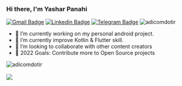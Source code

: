### Hi there, I'm Yashar Panahi

[![Gmail Badge](https://img.shields.io/badge/-adicom.ir@gmail.com-c14438?style=flat&logo=Gmail&logoColor=white&link=mailto:adicom.ir@gmail.com)](mailto:adicom.ir@gmail.com)
[![Linkedin Badge](https://img.shields.io/badge/-Yashar%20Panahi-0072b1?style=flat&logo=Linkedin&logoColor=white&link=https://linkedin.com/in/yashar-panahi-813380105/)](https://linkedin.com/in/yashar-panahi-813380105/) 
[![Telegram Badge](https://img.shields.io/badge/-Telegram-blue?style=flat&logo=telegram&logoColor=white&link=https://t.me/@YASHAR_PASHA/)](https://t.me/@YASHAR_PASHA/)
<img src="https://komarev.com/ghpvc/?username=adicomdotir" alt="adicomdotir"/>


- 🔭 I’m currently working on my personal android project.
- 🌱 I’m currently improve Kotlin & Flutter skill.
- 👯 I’m looking to collaborate with other content creators
- 🥅 2022 Goals: Contribute more to Open Source projects

<!--
<a href="https://github.com/adicomdotir">
<img align="center" src="https://github-readme-stats.vercel.app/api?username=adicomdotir&show_icons=true&count_private=true&include_all_commits=true" /></a>
[![trophy](https://github-profile-trophy.vercel.app/?username=adicomdotir&rank=SECRET,S,SS,SSS,AAA,AA,A,BBB,BB,B,CCC,CC,C&theme=flat&margin-w=10&margin-h=10)](https://github.com/ryo-ma/github-profile-trophy)
-->




<div>
<img align="center" src="https://github-readme-streak-stats.herokuapp.com/?user=adicomdotir" alt="adicomdotir" />
<br/>
<br/>
<a href="https://github.com/adicomdotir">
<img align="center" src="https://github-readme-stats.vercel.app/api/top-langs/?username=adicomdotir&layout=compact" />
</a>
</div>
